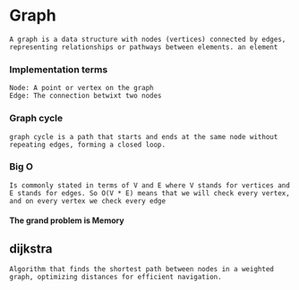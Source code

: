 # Graph

    A graph is a data structure with nodes (vertices) connected by edges, representing relationships or pathways between elements. an element

### Implementation terms

    Node: A point or vertex on the graph
    Edge: The connection betwixt two nodes

### Graph cycle

    graph cycle is a path that starts and ends at the same node without repeating edges, forming a closed loop.

### Big O

    Is commonly stated in terms of V and E where V stands for vertices and E stands for edges. So O(V * E) means that we will check every vertex, and on every vertex we check every edge

#### The grand problem is Memory

## dijkstra

    Algorithm that finds the shortest path between nodes in a weighted graph, optimizing distances for efficient navigation.
